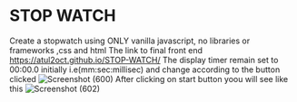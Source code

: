 # STOP WATCH
 Create a stopwatch using ONLY vanilla javascript, no libraries or frameworks ,css and html
 The link to final front end https://atul2oct.github.io/STOP-WATCH/
 The display timer remain set to 00:00.0 initially i.e(mm:sec:millisec) and change according to the button clicked
 ![Screenshot (600)](https://user-images.githubusercontent.com/55950948/224681944-3c82d1ef-1816-454f-ae68-d415fb9061e6.png)
After clicking on start button yoou will see like this
![Screenshot (602)](https://user-images.githubusercontent.com/55950948/224682447-e80cf1bd-9e98-448f-bed1-6ad994545a46.png)
